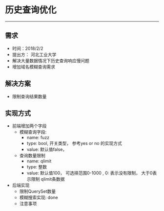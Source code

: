 # 历史查询优化
---

## 需求
  * 时间：2018/2/2
  * 提出方： 河北工业大学
  * 解决大量数据情况下历史查询响应慢问题
  * 增加域名模糊查询需求

## 解决方案
  * 限制查询结果数量
  

## 实现方式
  * 前端增加两个字段
    * 模糊查询字段: 
      * name: fuzz
      * type: bool, 开关类型， 参考yes or no 的实现方式
      * value: 默认值false， 
    * 查询数量限制
      * name: qlimit
      * type: 整数
      * value: 默认值100， 可选择范围0-1000 , 0: 表示没有限制， 大于0表示限制 qlimit条数据
  * 后端实现
    * 限制QuerySet数量
    * 模糊搜索实现: done
    * 注意事项

